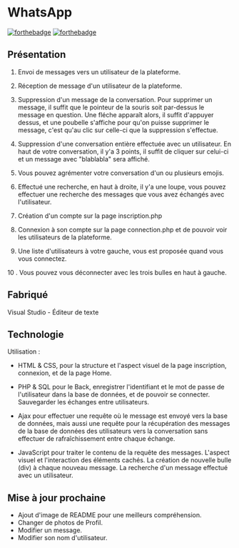 # WhatsApp

[![forthebadge](http://forthebadge.com/images/badges/built-with-love.svg)](https://github.com/Hikyy)  [![forthebadge](http://forthebadge.com/images/badges/powered-by-electricity.svg)](https://linkedin.com/in/rayane-mabrouki/)

## Présentation

1. Envoi de messages vers un utilisateur de la plateforme.

2. Réception de message d'un utilisateur de la plateforme.

3. Suppression d'un message de la conversation. Pour supprimer un message, il suffit que le pointeur de la souris soit par-dessus le message en question. Une fléche apparaît alors, il suffit d'appuyer dessus, et une poubelle s'affiche pour qu'on puisse supprimer le message, c'est qu'au clic sur celle-ci que la suppression s'effectue.

4. Suppression d'une conversation entière effectuée avec un utilisateur. En haut de votre conversation, il y'a 3 points, il suffit de cliquer sur celui-ci et un message avec "blablabla" sera affiché.

5. Vous pouvez agrémenter votre conversation d'un ou plusieurs emojis.

6. Effectué une recherche, en haut à droite,  il y'a une loupe, vous pouvez effectuer une recherche des messages que vous avez échangés avec l'utilisateur.

7. Création d'un compte sur la page inscription.php

8. Connexion à son compte sur la page connection.php et de pouvoir voir les utilisateurs de la plateforme.

9. Une liste d'utilisateurs à votre gauche, vous est proposée quand vous vous connectez.

10 . Vous pouvez vous déconnecter avec les trois bulles en haut à gauche.

## Fabriqué

Visual Studio - Éditeur de texte


## Technologie

Utilisation :
- HTML & CSS, pour la structure et l'aspect visuel de la page inscription, connexion, et de la page Home.

- PHP & SQL pour le Back, enregistrer l'identifiant et le mot de passe de l'utilisateur dans la base de données, et de pouvoir se connecter. Sauvegarder les échanges entre utilisateurs.

- Ajax pour effectuer une requête où le message est envoyé vers la base de données, mais aussi une requête pour la récupération des messages de la base de données des utilisateurs vers la conversation sans effectuer de rafraîchissement entre chaque échange.

- JavaScript pour traiter le contenu de la requête des messages. L'aspect visuel et l'interaction des éléments cachés. La création de nouvelle bulle (div) à chaque nouveau message. La recherche d'un message effectué avec un utilisateur.

## Mise à jour prochaine

- Ajout d'image de README pour une meilleurs compréhension.
- Changer de photos de Profil.
- Modifier un message.
- Modifier son nom d'utilisateur.
